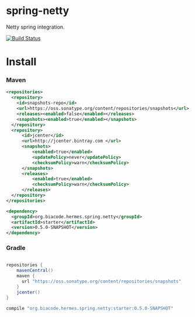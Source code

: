 # spring-netty
Netty spring integration.

[![Build Status](https://travis-ci.org/hermes-chat/spring-netty.svg?branch=master)](https://travis-ci.org/hermes-chat/spring-netty)

# Install

### Maven
```xml
<repositories>
  <repository>
    <id>snapshots-repo</id>
    <url>https://oss.sonatype.org/content/repositories/snapshots</url>
    <releases><enabled>false</enabled></releases>
    <snapshots><enabled>true</enabled></snapshots>
  </repository>
  <repository>
      <id>jcenter</id>
      <url>http://jcenter.bintray.com </url>
      <snapshots>
          <enabled>true</enabled>
          <updatePolicy>never</updatePolicy>
          <checksumPolicy>warn</checksumPolicy>
      </snapshots>
      <releases>
          <enabled>true</enabled>
          <checksumPolicy>warn</checksumPolicy>
      </releases>
  </repository>
</repositories>

<dependency>
  <groupId>org.biacode.hermes.spring.netty</groupId>
  <artifactId>starter</artifactId>
  <version>0.5.0-SNAPSHOT</version>
</dependency>
```

### Gradle
```groovy

repositories {
    mavenCentral()
    maven {
      url "https://oss.sonatype.org/content/repositories/snapshots"
    }
    jcenter()
}

compile "org.biacode.hermes.spring.netty:starter:0.5.0-SNAPSHOT"
```